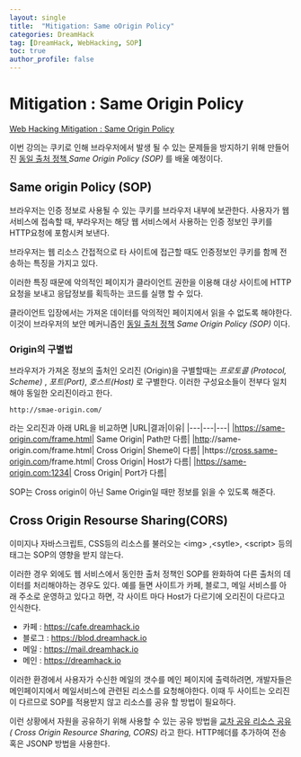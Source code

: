 ```yaml
---
layout: single
title:  "Mitigation: Same oOrigin Policy"
categories: DreamHack
tag: [DreamHack, WebHacking, SOP]
toc: true
author_profile: false
---
```


# Mitigation : Same Origin Policy

[Web Hacking Mitigation : Same Origin Policy](https://dreamhack.io/lecture/courses/186)

이번 강의는 쿠키로 인해 브라우저에서 발생 될 수 있는 문제들을 방지하기 위해 만들어진 <U>동일 출처 정책 </U>  *Same Origin Policy (SOP)* 를 배울 예정이다.


## Same origin Policy (SOP)

브라우저는 인증 정보로 사용될 수 있는 쿠키를 브라우저 내부에 보관한다. 사용자가 웹 서비스에 접속할 때, 부라우저는 해당 웹 서비스에서 사용하는 인증 정보인 쿠키를 HTTP요청에 포함시켜 보낸다. 

브라우저는 웹 리소스 간접적으로 타 사이트에 접근할 때도 인증정보인 쿠키를 함께 전송하는 특징을 가지고 있다.

이러한 특징 때문에 악의적인 페이지가 클라이언트 권한을 이용해 대상 사이트에 HTTP요청을 보내고 응답정보를 획득하는 코드를 실행 할 수 있다. 

클라이언트 입장에서는 가져온 데이터를 악의적인 페이지에서 읽을 수 없도록 해야한다. 이것이 브라우저의 보안 메커니즘인 <U>동일 출처 정책</U> *Same Origin Policy (SOP)* 이다.

### Origin의 구별법

브라우저가 가져온 정보의 출처인 오리진 (Origin)을 구별할때는 *프로토콜 (Protocol, Scheme)* , *포트(Port)*, *호스트(Host)* 로 구별한다. 이러한 구성요소들이 전부다 일치해야 동일한 오리진이라고 한다.

```
http://smae-origin.com/
```

라는 오리진과 아래 URL을 비교하면
|URL|결과|이유|
|---|---|---|
|https://same-origin.com/frame.html| Same Origin| Path만 다름|
|<U>http</U>://same-origin.com/frame.html| Cross Origin| Sheme이 다름|
|https://<U>cross.same-origin.com</U>/frame.html| Cross Origin| Host가 다름|
|https://same-origin.com:1234| Cross Origin| Port가 다름|


SOP는 Cross origin이 아닌 Same Origin일 때만 정보를 읽을 수 있도록 해준다. 


## Cross Origin Resourse Sharing(CORS)

이미지나 자바스크립트, CSS등의 리소스를 불러오는 \<img> ,\<sytle>, \<script> 등의 태그는 SOP의 영향을 받지 않는다.

이러한 경우 외에도 웹 서비스에서 동인한 출처 정책인 SOP를 완화하여 다른 출처의 데이터를 처리해야하는 경우도 있다. 예를 들면 사이트가 카페, 블로그, 메일 서비스를 아래 주소로 운영하고 있다고 하면, 각 사이트 마다 Host가 다르기에 오리진이 다르다고 인식한다.

* 카페 : https://cafe.dreamhack.io
* 블로그 : https://blod.dreamhack.io
* 메일 : https://mail.dreamhack.io
* 메인 : https://dreamhack.io

이러한 환경에서 사용자가 수신한 메일의 갯수를 메인 페이지에  출력하려면, 개발자들은 메인페이지에서 메일서비스에 관련된 리소스를 요청해야한다. 이때 두 사이트는 오리진이 다르므로 SOP를 적용받지 않고 리소스를 공유 할 방법이 필요하다.

이런 상황에서 자원을 공유하기 위해 사용할 수 있는 공유 방법을 <U> 교차 공유 리소스 공유</U> *( Cross Origin Resource Sharing, CORS)* 라고 한다. HTTP헤더를 추가하여 전송 혹은 JSONP 방법을 사용한다.

